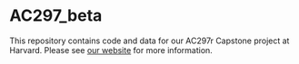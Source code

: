 # AC297_beta
This repository contains code and data for our AC297r Capstone project at Harvard. Please see [our website](http://ac297r-project.github.io/AC297_beta/) for more information.